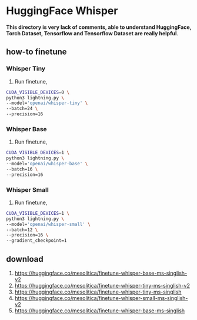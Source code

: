 # HuggingFace Whisper

**This directory is very lack of comments, able to understand HuggingFace, Torch Dataset, Tensorflow and Tensorflow Dataset are really helpful**.

## how-to finetune

### Whisper Tiny

1. Run finetune,

```bash
CUDA_VISIBLE_DEVICES=0 \
python3 lightning.py \
--model='openai/whisper-tiny' \
--batch=24 \
--precision=16
```

### Whisper Base

1. Run finetune,

```bash
CUDA_VISIBLE_DEVICES=1 \
python3 lightning.py \
--model='openai/whisper-base' \
--batch=16 \
--precision=16
```

### Whisper Small

1. Run finetune,

```bash
CUDA_VISIBLE_DEVICES=1 \
python3 lightning.py \
--model='openai/whisper-small' \
--batch=12 \
--precision=16 \
--gradient_checkpoint=1
```

## download

1. https://huggingface.co/mesolitica/finetune-whisper-base-ms-singlish-v2
2. https://huggingface.co/mesolitica/finetune-whisper-tiny-ms-singlish-v2
3. https://huggingface.co/mesolitica/finetune-whisper-tiny-ms-singlish
4. https://huggingface.co/mesolitica/finetune-whisper-small-ms-singlish-v2
5. https://huggingface.co/mesolitica/finetune-whisper-base-ms-singlish